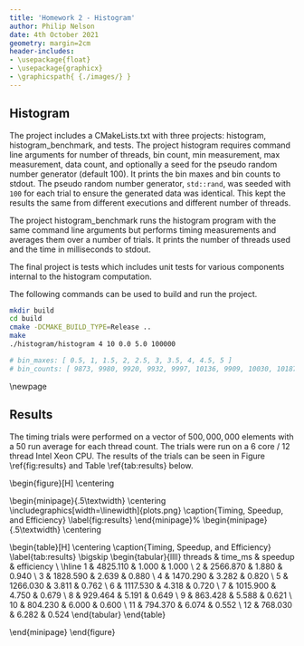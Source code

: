 ```yaml
---
title: 'Homework 2 - Histogram'
author: Philip Nelson
date: 4th October 2021
geometry: margin=2cm
header-includes:
- \usepackage{float}
- \usepackage{graphicx}
- \graphicspath{ {./images/} }
---
```


## Histogram

The project includes a CMakeLists.txt with three projects: histogram, histogram_benchmark, and tests. The project histogram requires command line arguments for number of threads, bin count, min measurement, max measurement, data count, and optionally a seed for the pseudo random number generator (default 100). It prints the bin maxes and bin counts to stdout. The pseudo random number generator, `std::rand`, was seeded with `100` for each trial to ensure the generated data was identical. This kept the results the same from different executions and different number of threads.

The project histogram_benchmark runs the histogram program with the same command line arguments but performs timing measurements and averages them over a number of trials. It prints the number of threads used and the time in milliseconds to stdout.

The final project is tests which includes unit tests for various components internal to the histogram computation.

The following commands can be used to build and run the project.

```bash
mkdir build
cd build
cmake -DCMAKE_BUILD_TYPE=Release ..
make
./histogram/histogram 4 10 0.0 5.0 100000

# bin_maxes: [ 0.5, 1, 1.5, 2, 2.5, 3, 3.5, 4, 4.5, 5 ]
# bin_counts: [ 9873, 9980, 9920, 9932, 9997, 10136, 9909, 10030, 10187, 10036 ]
```

\newpage

## Results

The timing trials were performed on a vector of $500,000,000$ elements with a 50 run average for each thread count. The trials were run on a 6 core / 12 thread Intel Xeon CPU. The results of the trials can be seen in Figure \ref{fig:results} and Table \ref{tab:results} below.

\begin{figure}[H]
\centering

\begin{minipage}{.5\textwidth}
  \centering
  \includegraphics[width=\linewidth]{plots.png}
  \caption{Timing, Speedup, and Efficiency}
  \label{fig:results}
\end{minipage}%
\begin{minipage}{.5\textwidth}
  \centering
  
  \begin{table}[H]
    \centering
    \caption{Timing, Speedup, and Efficiency}
    \label{tab:results}
    \bigskip
    \begin{tabular}{llll}
      threads & time\_ms & speedup & efficiency \\ \hline
      1 & 4825.110 & 1.000 & 1.000 \\
      2 & 2566.870 & 1.880 & 0.940 \\
      3 & 1828.590 & 2.639 & 0.880 \\
      4 & 1470.290 & 3.282 & 0.820 \\
      5 & 1266.030 & 3.811 & 0.762 \\
      6 & 1117.530 & 4.318 & 0.720 \\
      7 & 1015.900 & 4.750 & 0.679 \\
      8 & 929.464 & 5.191 & 0.649 \\
      9 & 863.428 & 5.588 & 0.621 \\
      10 & 804.230 & 6.000 & 0.600 \\
      11 & 794.370 & 6.074 & 0.552 \\
      12 & 768.030 & 6.282 & 0.524
    \end{tabular}
  \end{table}

\end{minipage}
\end{figure}
